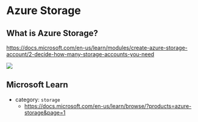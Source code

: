 # Azure Storage

## What is Azure Storage?

https://docs.microsoft.com/en-us/learn/modules/create-azure-storage-account/2-decide-how-many-storage-accounts-you-need

![](https://docs.microsoft.com/en-us/learn/modules/create-azure-storage-account/media/2-azure-storage.png)


## Microsoft Learn

+ category: `storage`
  + https://docs.microsoft.com/en-us/learn/browse/?products=azure-storage&page=1
